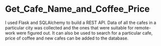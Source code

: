 # Get_Cafe_Name_and_Coffee_Price
I used Flask and SQLAlchemy to build a REST API. Data of all the cafes in a particular city was collected and the ones that were suitable for remote-work were figured out. It can also be used to search for a particular cafe, price of coffee and new cafes can be added to the database.
